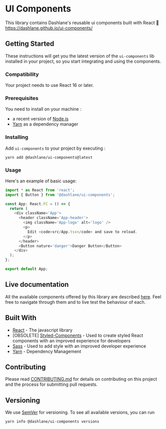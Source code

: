 # UI Components

This library contains Dashlane's reusable ui components built with React 🎉 https://dashlane.github.io/ui-components/

## Getting Started

These instructions will get you the latest version of the `ui-components` lib installed in your project, so you start integrating and using the components.

### Compatibility

Your project needs to use React 16 or later.

### Prerequisites

You need to install on your machine :

- a recent version of [Node.js](https://nodejs.org/)
- [Yarn](https://yarnpkg.com/lang/en/docs/install/#mac-stable) as a dependency manager

### Installing

Add `ui-components` to your project by executing :

```
yarn add @dashlane/ui-components@latest
```

### Usage

Here's an example of basic usage:

```typescript jsx
import * as React from 'react';
import { Button } from '@dashlane/ui-components';

const App: React.FC = () => {
  return (
    <div className='App'>
      <header className='App-header'>
        <img className='App-logo' alt='logo' />
        <p>
          Edit <code>src/App.tsx</code> and save to reload.
        </p>
      </header>
      <Button nature='danger'>Danger Button</Button>
    </div>
  );
};

export default App;
```

## Live documentation

All the available components offered by this library are described [here](https://dashlane.github.io/ui-components/). Feel free to navigate through them and to live test the behaviour of each.

## Built With

- [React](https://reactjs.org/) - The javascript library
- \[OBSOLETE\] [Styled-Components](https://www.styled-components.com/) - Used to create styled React components with an improved experience for developers
- [Sass](https://sass-lang.com/) - Used to add style with an improved developer experience
- [Yarn](https://yarnpkg.com/lang/en/docs/) - Dependency Management

## Contributing

Please read [CONTRIBUTING.md](CONTRIBUTING.md) for details on contributing on this project and the process for submitting pull requests.

## Versioning

We use [SemVer](http://semver.org/) for versioning. To see all available versions, you can run

```
yarn info @dashlane/ui-components versions
```

